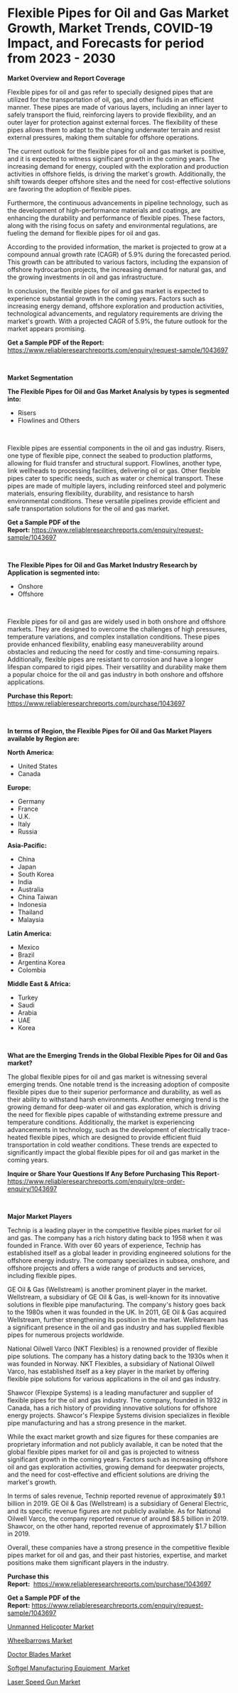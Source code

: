 <p><h1>Flexible Pipes for Oil and Gas Market Growth, Market Trends, COVID-19 Impact, and Forecasts for period from 2023 - 2030</h1></p><p><strong>Market Overview and Report Coverage</strong></p>
<p><p>Flexible pipes for oil and gas refer to specially designed pipes that are utilized for the transportation of oil, gas, and other fluids in an efficient manner. These pipes are made of various layers, including an inner layer to safely transport the fluid, reinforcing layers to provide flexibility, and an outer layer for protection against external forces. The flexibility of these pipes allows them to adapt to the changing underwater terrain and resist external pressures, making them suitable for offshore operations.</p><p>The current outlook for the flexible pipes for oil and gas market is positive, and it is expected to witness significant growth in the coming years. The increasing demand for energy, coupled with the exploration and production activities in offshore fields, is driving the market's growth. Additionally, the shift towards deeper offshore sites and the need for cost-effective solutions are favoring the adoption of flexible pipes.</p><p>Furthermore, the continuous advancements in pipeline technology, such as the development of high-performance materials and coatings, are enhancing the durability and performance of flexible pipes. These factors, along with the rising focus on safety and environmental regulations, are fueling the demand for flexible pipes for oil and gas.</p><p>According to the provided information, the market is projected to grow at a compound annual growth rate (CAGR) of 5.9% during the forecasted period. This growth can be attributed to various factors, including the expansion of offshore hydrocarbon projects, the increasing demand for natural gas, and the growing investments in oil and gas infrastructure.</p><p>In conclusion, the flexible pipes for oil and gas market is expected to experience substantial growth in the coming years. Factors such as increasing energy demand, offshore exploration and production activities, technological advancements, and regulatory requirements are driving the market's growth. With a projected CAGR of 5.9%, the future outlook for the market appears promising.</p></p>
<p><strong>Get a Sample PDF of the Report:</strong> <a href="https://www.reliableresearchreports.com/enquiry/request-sample/1043697">https://www.reliableresearchreports.com/enquiry/request-sample/1043697</a></p>
<p>&nbsp;</p>
<p><strong>Market Segmentation</strong></p>
<p><strong>The Flexible Pipes for Oil and Gas Market Analysis by types is segmented into:</strong></p>
<p><ul><li>Risers</li><li>Flowlines and Others</li></ul></p>
<p>&nbsp;</p>
<p><p>Flexible pipes are essential components in the oil and gas industry. Risers, one type of flexible pipe, connect the seabed to production platforms, allowing for fluid transfer and structural support. Flowlines, another type, link wellheads to processing facilities, delivering oil or gas. Other flexible pipes cater to specific needs, such as water or chemical transport. These pipes are made of multiple layers, including reinforced steel and polymeric materials, ensuring flexibility, durability, and resistance to harsh environmental conditions. These versatile pipelines provide efficient and safe transportation solutions for the oil and gas market.</p></p>
<p><strong>Get a Sample PDF of the Report:</strong>&nbsp;<a href="https://www.reliableresearchreports.com/enquiry/request-sample/1043697">https://www.reliableresearchreports.com/enquiry/request-sample/1043697</a></p>
<p>&nbsp;</p>
<p><strong>The Flexible Pipes for Oil and Gas Market Industry Research by Application is segmented into:</strong></p>
<p><ul><li>Onshore</li><li>Offshore</li></ul></p>
<p>&nbsp;</p>
<p><p>Flexible pipes for oil and gas are widely used in both onshore and offshore markets. They are designed to overcome the challenges of high pressures, temperature variations, and complex installation conditions. These pipes provide enhanced flexibility, enabling easy maneuverability around obstacles and reducing the need for costly and time-consuming repairs. Additionally, flexible pipes are resistant to corrosion and have a longer lifespan compared to rigid pipes. Their versatility and durability make them a popular choice for the oil and gas industry in both onshore and offshore applications.</p></p>
<p><strong>Purchase this Report:</strong>&nbsp; <a href="https://www.reliableresearchreports.com/purchase/1043697">https://www.reliableresearchreports.com/purchase/1043697</a></p>
<p>&nbsp;</p>
<p><strong>In terms of Region, the Flexible Pipes for Oil and Gas Market Players available by Region are:</strong></p>
<p>
    <p> <strong> North America: </strong>
        <ul>
            <li>United States</li>
            <li>Canada</li>
        </ul>
        </p> 
    <p> <strong> Europe: </strong>
        <ul>
            <li>Germany</li>
            <li>France</li>
            <li>U.K.</li>
            <li>Italy</li>
            <li>Russia</li>
        </ul>
        </p> 
    <p> <strong> Asia-Pacific: </strong>
        <ul>
            <li>China</li>
            <li>Japan</li>
            <li>South Korea</li>
            <li>India</li>
            <li>Australia</li>
            <li>China Taiwan</li>
            <li>Indonesia</li>
            <li>Thailand</li>
            <li>Malaysia</li>
        </ul>
        </p> 
    <p> <strong> Latin America: </strong>
        <ul>
            <li>Mexico</li>
            <li>Brazil</li>
            <li>Argentina Korea</li>
            <li>Colombia</li>
        </ul>
        </p> 
    <p> <strong> Middle East & Africa: </strong>
        <ul>
            <li>Turkey</li>
            <li>Saudi</li>
            <li>Arabia</li>
            <li>UAE</li>
            <li>Korea</li>
        </ul>
    </p>
    </p>
<p>&nbsp;</p>
<p><strong>What are the Emerging Trends in the Global Flexible Pipes for Oil and Gas market?</strong></p>
<p><p>The global flexible pipes for oil and gas market is witnessing several emerging trends. One notable trend is the increasing adoption of composite flexible pipes due to their superior performance and durability, as well as their ability to withstand harsh environments. Another emerging trend is the growing demand for deep-water oil and gas exploration, which is driving the need for flexible pipes capable of withstanding extreme pressure and temperature conditions. Additionally, the market is experiencing advancements in technology, such as the development of electrically trace-heated flexible pipes, which are designed to provide efficient fluid transportation in cold weather conditions. These trends are expected to significantly impact the global flexible pipes for oil and gas market in the coming years.</p></p>
<p><strong>Inquire or Share Your Questions If Any Before Purchasing This Report</strong>- <a href="https://www.reliableresearchreports.com/enquiry/pre-order-enquiry/1043697">https://www.reliableresearchreports.com/enquiry/pre-order-enquiry/1043697</a></p>
<p>&nbsp;</p>
<p><strong>Major Market Players</strong></p>
<p><p>Technip is a leading player in the competitive flexible pipes market for oil and gas. The company has a rich history dating back to 1958 when it was founded in France. With over 60 years of experience, Technip has established itself as a global leader in providing engineered solutions for the offshore energy industry. The company specializes in subsea, onshore, and offshore projects and offers a wide range of products and services, including flexible pipes.</p><p>GE Oil & Gas (Wellstream) is another prominent player in the market. Wellstream, a subsidiary of GE Oil & Gas, is well-known for its innovative solutions in flexible pipe manufacturing. The company's history goes back to the 1980s when it was founded in the UK. In 2011, GE Oil & Gas acquired Wellstream, further strengthening its position in the market. Wellstream has a significant presence in the oil and gas industry and has supplied flexible pipes for numerous projects worldwide.</p><p>National Oilwell Varco (NKT Flexibles) is a renowned provider of flexible pipe solutions. The company has a history dating back to the 1930s when it was founded in Norway. NKT Flexibles, a subsidiary of National Oilwell Varco, has established itself as a key player in the market by offering flexible pipe solutions for various applications in the oil and gas industry.</p><p>Shawcor (Flexpipe Systems) is a leading manufacturer and supplier of flexible pipes for the oil and gas industry. The company, founded in 1932 in Canada, has a rich history of providing innovative solutions for offshore energy projects. Shawcor's Flexpipe Systems division specializes in flexible pipe manufacturing and has a strong presence in the market.</p><p>While the exact market growth and size figures for these companies are proprietary information and not publicly available, it can be noted that the global flexible pipes market for oil and gas is projected to witness significant growth in the coming years. Factors such as increasing offshore oil and gas exploration activities, growing demand for deepwater projects, and the need for cost-effective and efficient solutions are driving the market's growth.</p><p>In terms of sales revenue, Technip reported revenue of approximately $9.1 billion in 2019. GE Oil & Gas (Wellstream) is a subsidiary of General Electric, and its specific revenue figures are not publicly available. As for National Oilwell Varco, the company reported revenue of around $8.5 billion in 2019. Shawcor, on the other hand, reported revenue of approximately $1.7 billion in 2019.</p><p>Overall, these companies have a strong presence in the competitive flexible pipes market for oil and gas, and their past histories, expertise, and market positions make them significant players in the industry.</p></p>
<p><strong>Purchase this Report:</strong>&nbsp;&nbsp;<a href="https://www.reliableresearchreports.com/purchase/1043697">https://www.reliableresearchreports.com/purchase/1043697</a></p>
<p></p>
<p><strong>Get a Sample PDF of the Report:</strong>&nbsp;<a href="https://www.reliableresearchreports.com/enquiry/request-sample/1043697">https://www.reliableresearchreports.com/enquiry/request-sample/1043697</a></p>
<p><p><a href="https://medium.com/@elenaglover2023/unmanned-helicopter-market-comprehensive-assessment-by-type-application-and-geography-9113a3429e9e">Unmanned Helicopter Market</a></p><p><a href="https://medium.com/@haileeferry/wheelbarrows-market-analysis-and-sze-forecasted-for-period-from-2023-to-2030-3f42d5f96b47">Wheelbarrows Market</a></p><p><a href="https://medium.com/@mikemonahan1944/doctor-blades-market-trends-and-market-analysis-forecasted-for-period-2023-2030-effdb21c8504">Doctor Blades Market</a></p><p><a href="https://medium.com/@nolalockman2023/softgel-manufacturing-equipment-market-analysis-its-cagr-market-segmentation-and-global-industry-688c992af972">Softgel Manufacturing Equipment  Market</a></p><p><a href="https://medium.com/@stefanokon1939/laser-speed-gun-market-outlook-industry-overview-and-forecast-2023-to-2030-419a676a5a5d">Laser Speed Gun Market</a></p></p>